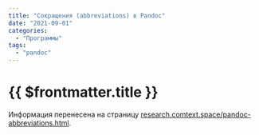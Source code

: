 ```yaml
---
title: "Сокращения (abbreviations) в Pandoc"
date: "2021-09-01"
categories:
  - "Программы"
tags:
  - "pandoc"
---
```


# {{ $frontmatter.title }}

Информация перенесена на страницу [research.comtext.space/pandoc-abbreviations.html](https://research.comtext.space/pandoc-abbreviations.html).
